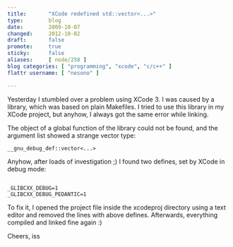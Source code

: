 ```yaml
---
title:       "XCode redefined std::vector<...>"
type:        blog
date:        2009-10-07
changed:     2012-10-02
draft:       false
promote:     true
sticky:      false
aliases:     [ node/258 ]
blog categories: [ "programming", "xcode", "c/c++" ]
flattr username: [ "nesono" ]

---
```


<!--more-->
Yesterday I stumbled over a problem using XCode 3. I was caused by a library, which was based on plain Makefiles. I tried to use this library in my XCode project, but anyhow, I always got the same error while linking.
<!--break-->

The object of a global function of the library could not be found, and the argument list showed a strange vector type:

<pre><code class="cpp">__gnu_debug_def::vector<...></code></pre>

Anyhow, after loads of investigation ;) I found two defines, set by XCode in debug mode:

<pre><code class="cpp">
_GLIBCXX_DEBUG=1
_GLIBCXX_DEBUG_PEDANTIC=1
</code></pre>

To fix it, I opened the project file inside the xcodeproj directory using a text editor and removed the lines with above defines. Afterwards, everything compiled and linked fine again :)

Cheers, iss
